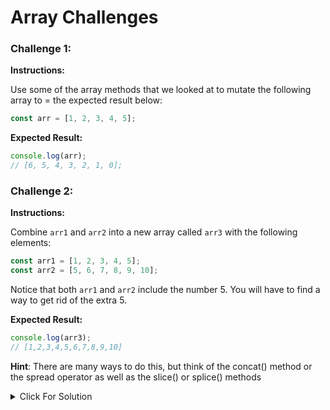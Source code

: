 # Array Challenges

### Challenge 1:

**Instructions:**

Use some of the array methods that we looked at to mutate the following array to = the expected result below:

```js
const arr = [1, 2, 3, 4, 5];
```

**Expected Result:**

```js
console.log(arr);
// [6, 5, 4, 3, 2, 1, 0];
```



### Challenge 2:

**Instructions:**

Combine `arr1` and `arr2` into a new array called `arr3` with the following elements:

```js
const arr1 = [1, 2, 3, 4, 5];
const arr2 = [5, 6, 7, 8, 9, 10];
````

Notice that both `arr1` and `arr2` include the number 5. You will have to find a way to get rid of the extra 5.

**Expected Result:**

```js
console.log(arr3);
// [1,2,3,4,5,6,7,8,9,10]
```

**Hint**: There are many ways to do this, but think of the concat() method or the spread operator as well as the slice() or splice() methods

<details>
  <summary>Click For Solution</summary>
  
```js
const arr1 = [1, 2, 3, 4, 5];
const arr2 = [5, 6, 7, 8, 9, 10];

// Solution 1
const arr3 = arr1.slice(0, 4).concat(arr2);

console.log(arr3); // [1,2,3,4,5,6,7,8,9,10]

// Solution 2
const arr4 = [...arr1, ...arr2];
arr4.splice(4, 1);

console.log(arr4); // [1,2,3,4,5,6,7,8,9,10]

```

</details>

```
